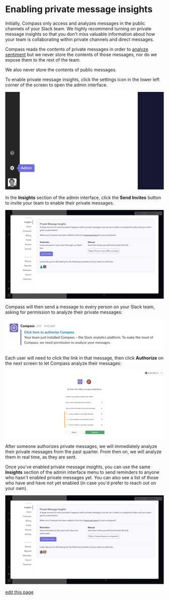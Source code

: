# Enabling private message insights

Initially, Compass only access and analyzes messages in the public channels of your Slack team. We highly recommend turning on private message insights so that you don't miss valuable information about how your team is collaborating within private channels and direct messages.

<div class="alert alert-info">
  <p>
    Compass reads the contents of private messages in order to <a href="/articles/sentiment-analysis.html" class="alert-link">analyze sentiment</a> but we never store the contents of those messages, nor do we expose them to the rest of the team.
  </p>
  <p>
    We also never store the contents of public messages.
  </p>
</div>

To enable private message insights, click the settings icon in the lower left corner of the screen to open the admin interface.

![](/images/admin-icon.png)

In the **Insights** section of the admin interface, click the **Send Invites** button to invite your team to enable their private messages. 

![](/images/private-message-send-invites.png)

Compass will then send a message to every person on your Slack team, asking for permission to analyze their private messages:

![](/images/private-message-permission.png)

Each user will need to click the link in that message, then click **Authorize** on the next screen to let Compass analyze their messages:

![](/images/private-message-authorize.png)

After someone authorizes private messages, we will immediately analyze their private messages from the past quarter. From then on, we will analyze them in real time, as they are sent.

Once you've enabled private message insights, you can use the same **Insights** section of the admin interface menu to send reminders to anyone who hasn't enabled private messages yet. You can also see a list of those who have and have not yet enabled (in case you'd prefer to reach out on your own).

![](/images/private-message-send-reminders.png)

<span class="edit-link"><a href="https://github.com/kumu/compass-docs/blob/master/articles/enabling-private-message-insights.md" target="_blank"><i class="fa fa-github"></i> edit this page</a></span>